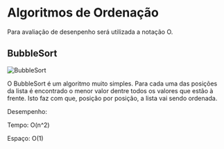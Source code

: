 # Algoritmos de Ordenação

Para avaliação de desenpenho será utilizada a notação O. 

## BubbleSort
![BubbleSort](https://upload.wikimedia.org/wikipedia/commons/3/37/Bubble_sort_animation.gif)

O BubbleSort é um algoritmo muito simples. Para cada uma das posições da lista é encontrado o menor valor dentre todos os valores que estão à frente. Isto faz com que, posição por posição, a lista vai sendo ordenada.

Desempenho:

Tempo: O(n^2)

Espaço: O(1)